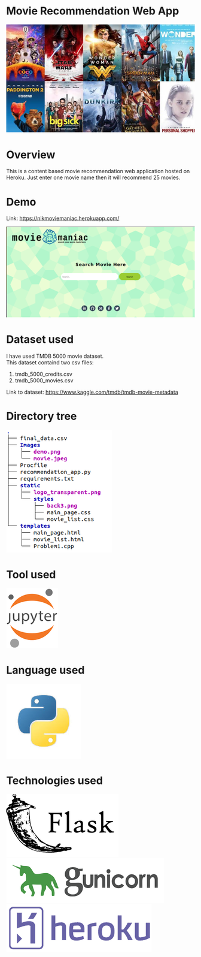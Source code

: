 # Movie Recommendation Web App
![](Images/movie.jpeg)
# Overview

This is a content based movie recommendation web application hosted on Heroku. Just enter one movie name then it will recommend 25 movies.

# Demo
Link: https://nikmoviemaniac.herokuapp.com/

![](Images/demo.png)

# Dataset used
I have used TMDB 5000 movie dataset.              
This dataset containd two csv files:
  1. tmdb_5000_credits.csv
  2. tmdb_5000_movies.csv

Link to dataset: https://www.kaggle.com/tmdb/tmdb-movie-metadata

# Directory tree
![](Images/directory.png)

# Tool used
![](Images/jupyter.png)

# Language used
![](Images/python.jpeg)

# Technologies used
![](Images/flask.png) ![](Images/gunicorn.png) ![](Images/heroku.png)
